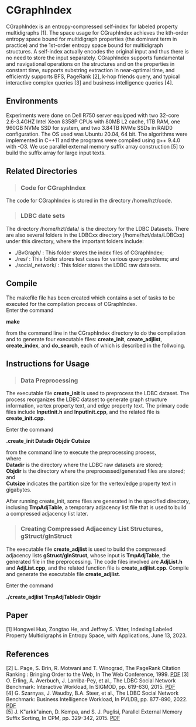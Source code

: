 # CGraphIndex
CGraphIndex is an entropy-compressed self-index for labeled property multidigraphs [1]. The space usage for CGraphIndex achieves the kth-order entropy space bound for multidigraph properties (the dominant term in practice) and the 1st-order entropy space bound for multidigraph structures. A self-index actually encodes the original input and thus there is no need to store the input separately. CGraphIndex supports fundamental and navigational operations on the structures and on the properties in constant time, supports substring extraction in near-optimal time, and efficiently supports BFS, PageRank [2], k-hop friends query, and typical interactive complex queries [3] and business intelligence queries [4].

## Environments 
Experiments were done on Dell R750 server equipped with two 32-core 2.6-3.4GHZ Intel Xeon 8358P CPUs with 80MB L2 cache, 1TB RAM, one 960GB NVMe SSD for system,
and two 3.84TB NVMe SSDs in RAID0 configuration. The OS used was Ubuntu 20.04, 64 bit. The algorithms were implemented in C++11 and the programs were compiled using g++ 9.4.0 with -O3. We use parallel external memory suffix array construction [5] to build the suffix array for large input texts.  

## Related Directories

> ### Code for CGraphIndex
 The code for CGraphIndex is stored in the directory /home/hzt/code.

> ### LDBC date sets
The directory /home/hzt/data/  is the directory for the LDBC Datasets. There are also several folders in the LDBCxx directory (/home/hzt/data/LDBCxx)
under this directory, where the important folders include:
* ./BvGraph/ : This folder stores the index files of CGraphIndex;
* ./res/ : This folder stores test cases for various query problems; and
* ./social_network/ : This folder stores the LDBC raw datasets.

## Compile
The makefile file has been created which contains a set of tasks to be executed
for the compilation process of CGraphIndex.   
Enter the command

   **make**   

from the command line in the CGraphIndex directory to do the compilation and to generate four executable files: **create_init**,  **create_adjlist**, **create_index**, and **do_search**, each of which is described in the follwoing.

## Instructions for Usage
> ### Data Preprocessing
The executable file **create_init** is used to preprocess the LDBC dataset. The process reorganizes the LDBC dataset to generate graph structure information,
vertex property text, and edge property text. The primary code files include **InputInit.h** and **InputInit.cpp**, and the related file is **create_init.cpp**.

Enter the command   

 **.create_init Datadir Objdir Cutsize**   
 
from the command line to execute the preprocessing process,     
where     
**Datadir** is the directory where the LDBC raw datasets are stored;  
**Objdir** is the directory where the preprocessed/generated files are stored; and     
**Cutsize** indicates the partition size for the vertex/edge property text in gigabytes.

After running create_init, some files are generated in the specified directory, inclusing **TmpAdjTable**, a temporary adjacency list file that is used to build
a compressed adjacency list later.

> ### Creating Compressed Adjacency List Structures, gStruct/gInStruct
The executable file **create_adjlist** is used to build the compressed adjacency lists **gStruct/gInStruct**, whose input is **TmpAdjTable**, the generated file in the preprocessing. The code files involved are **AdjList.h** and **AdjList.cpp**, and the related function file is **create_adjlist.cpp**.
Compile and generate the executable file **create_adjlist**.

Enter the command

**./create\_adjlist TmpAdjTabledir Objdir**

## Paper
[1] Hongwei Huo, Zongtao He, and Jeffrey S. Vitter,  Indexing Labeled Property Multidigraphs in Entropy Space, with Applications,  June 13, 2023.      

## References
[2] L. Page, S. Brin, R. Motwani and T. Winograd, The PageRank Citation Ranking : Bringing Order to the Web, In The Web Conference, 1999. [PDF](https://api.semanticscholar.org/CorpusID:1508503)
[3] O. Erling, A. Averbuch, J. Larriba-Pey, et al., The LDBC Social Network Benchmark: Interactive Workload, In SIGMOD, pp. 619-630, 2015. [PDF](https://doi.org/10.1145/2723372.2742786)     
[4] G. Szarnyas, J. Waudby, B.A. Steer, et al., The LDBC Social Network Benchmark: Business Intelligence Workload, In PVLDB, pp. 877-890, 2022. [PDF](https://doi.org/10.14778/3574245.3574270)  
[5] J. K"arkk"ainen, D. Kempa, and S. J. Puglisi, Parallel External Memory Suffix Sorting, In CPM, pp. 329-342, 2015. [PDF](https://doi.org/10.1007/978-3-319-19929-0_28)

